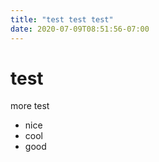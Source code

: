 ```yaml
---
title: "test test test"
date: 2020-07-09T08:51:56-07:00
---
```


# test

more test

* nice
* cool
* good
